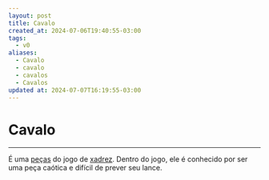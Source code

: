 ```yaml
---
layout: post
title: Cavalo
created_at: 2024-07-06T19:40:55-03:00
tags:
  - v0
aliases:
  - Cavalo
  - cavalo
  - cavalos
  - Cavalos
updated at: 2024-07-07T16:19:55-03:00
---
```

# Cavalo
---

É uma [peças](_insight/2024-07-06-Pecas_de_xadrez.md) do jogo de [xadrez](api/2024/07/2024-07-06-Xadrez.md). Dentro do jogo, ele é conhecido por ser uma peça caótica e difícil de prever seu lance.